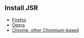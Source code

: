 
## Install JSR

* [Firefox](https://addons.mozilla.org/en-US/firefox/addon/javascript-restrictor/)
* [Opera](https://addons.opera.com/en/extensions/details/javascript-restrictor/)
* [Chrome, other Chromium-based](https://chrome.google.com/webstore/detail/javascript-restrictor/ammoloihpcbognfddfjcljgembpibcmb)
